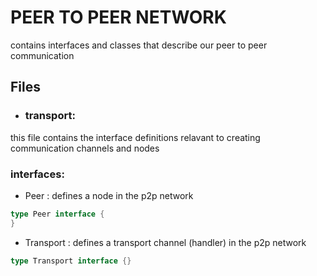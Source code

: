 # PEER TO PEER NETWORK

contains interfaces and classes that describe our peer to peer communication

## Files

- ### transport:

this file contains the interface definitions relavant to creating communication channels and nodes 

### interfaces:
    
- Peer : defines a node in the p2p network

```go
type Peer interface {
}
```
- Transport : defines a transport channel (handler) in the p2p network
```go
type Transport interface {}
```
